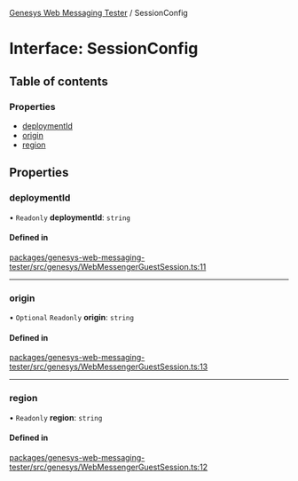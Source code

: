 [Genesys Web Messaging Tester](../README.md) / SessionConfig

# Interface: SessionConfig

## Table of contents

### Properties

- [deploymentId](SessionConfig.md#deploymentid)
- [origin](SessionConfig.md#origin)
- [region](SessionConfig.md#region)

## Properties

### deploymentId

• `Readonly` **deploymentId**: `string`

#### Defined in

[packages/genesys-web-messaging-tester/src/genesys/WebMessengerGuestSession.ts:11](https://github.com/ovotech/genesys-web-messaging-tester/blob/main/packages/genesys-web-messaging-tester/src/genesys/WebMessengerGuestSession.ts#L11)

___

### origin

• `Optional` `Readonly` **origin**: `string`

#### Defined in

[packages/genesys-web-messaging-tester/src/genesys/WebMessengerGuestSession.ts:13](https://github.com/ovotech/genesys-web-messaging-tester/blob/main/packages/genesys-web-messaging-tester/src/genesys/WebMessengerGuestSession.ts#L13)

___

### region

• `Readonly` **region**: `string`

#### Defined in

[packages/genesys-web-messaging-tester/src/genesys/WebMessengerGuestSession.ts:12](https://github.com/ovotech/genesys-web-messaging-tester/blob/main/packages/genesys-web-messaging-tester/src/genesys/WebMessengerGuestSession.ts#L12)
